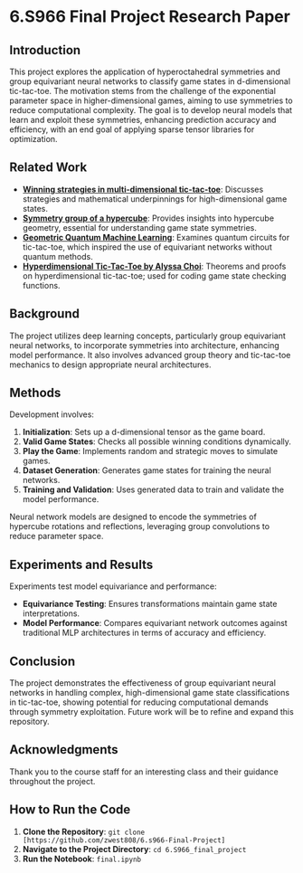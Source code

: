 # 6.S966 Final Project Research Paper

## Introduction
This project explores the application of hyperoctahedral symmetries and group equivariant neural networks to classify game states in d-dimensional tic-tac-toe. The motivation stems from the challenge of the exponential parameter space in higher-dimensional games, aiming to use symmetries to reduce computational complexity. The goal is to develop neural models that learn and exploit these symmetries, enhancing prediction accuracy and efficiency, with an end goal of applying sparse tensor libraries for optimization.

## Related Work
- **[Winning strategies in multi-dimensional tic-tac-toe](https://math.stackexchange.com/questions/909786/winning-strategies-in-multidimensional-tic-tac-toe)**: Discusses strategies and mathematical underpinnings for high-dimensional game states.
- **[Symmetry group of a hypercube](https://math.stackexchange.com/questions/1064827/symmetry-group-of-hypercube-in-mathbbr4)**: Provides insights into hypercube geometry, essential for understanding game state symmetries.
- **[Geometric Quantum Machine Learning](https://pennylane.ai/qml/demos/tutorial_geometric_qml/)**: Examines quantum circuits for tic-tac-toe, which inspired the use of equivariant networks without quantum methods.
- **[Hyperdimensional Tic-Tac-Toe by Alyssa Choi](https://momath.org/wp-content/uploads/2021/08/Alyssa-Choi-Tic-Tac-Toe.pdf)**: Theorems and proofs on hyperdimensional tic-tac-toe; used for coding game state checking functions.

## Background
The project utilizes deep learning concepts, particularly group equivariant neural networks, to incorporate symmetries into architecture, enhancing model performance. It also involves advanced group theory and tic-tac-toe mechanics to design appropriate neural architectures.

## Methods
Development involves:
1. **Initialization**: Sets up a d-dimensional tensor as the game board.
2. **Valid Game States**: Checks all possible winning conditions dynamically.
3. **Play the Game**: Implements random and strategic moves to simulate games.
4. **Dataset Generation**: Generates game states for training the neural networks.
5. **Training and Validation**: Uses generated data to train and validate the model performance.

Neural network models are designed to encode the symmetries of hypercube rotations and reflections, leveraging group convolutions to reduce parameter space.

## Experiments and Results
Experiments test model equivariance and performance:
- **Equivariance Testing**: Ensures transformations maintain game state interpretations.
- **Model Performance**: Compares equivariant network outcomes against traditional MLP architectures in terms of accuracy and efficiency.

## Conclusion
The project demonstrates the effectiveness of group equivariant neural networks in handling complex, high-dimensional game state classifications in tic-tac-toe, showing potential for reducing computational demands through symmetry exploitation. Future work will be to refine and expand this repository.

## Acknowledgments
Thank you to the course staff for an interesting class and their guidance throughout the project.

## How to Run the Code
1. **Clone the Repository**: `git clone [https://github.com/zwest808/6.s966-Final-Project]`
2. **Navigate to the Project Directory**: `cd 6.S966_final_project`
4. **Run the Notebook**: `final.ipynb`
